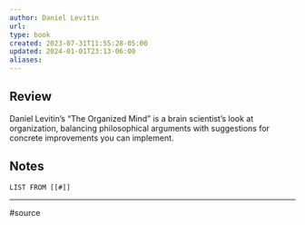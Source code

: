 ```yaml
---
author: Daniel Levitin
url: 
type: book
created: 2023-07-31T11:55:28-05:00
updated: 2024-01-01T23:13-06:00
aliases: 
---
```

## Review
Daniel Levitin’s “The Organized Mind” is a brain scientist’s look at organization, balancing philosophical arguments with suggestions for concrete improvements you can implement.

## Notes
```dataview
LIST FROM [[#]]
```

---
#source 